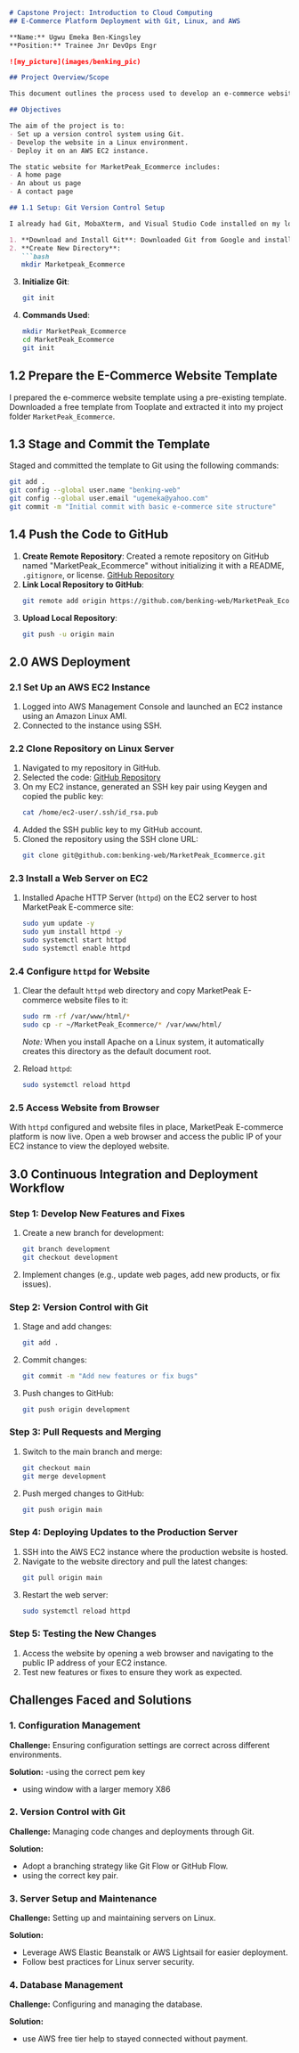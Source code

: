 
```markdown
# Capstone Project: Introduction to Cloud Computing
## E-Commerce Platform Deployment with Git, Linux, and AWS

**Name:** Ugwu Emeka Ben-Kingsley  
**Position:** Trainee Jnr DevOps Engr

![my_picture](images/benking_pic)

## Project Overview/Scope

This document outlines the process used to develop an e-commerce website for a new online marketplace named “marketPeak.” It includes steps from setting up the environment to deploying the website and troubleshooting issues. The platform features product listings, a shopping cart, and user authentication.

## Objectives

The aim of the project is to:
- Set up a version control system using Git.
- Develop the website in a Linux environment.
- Deploy it on an AWS EC2 instance.

The static website for MarketPeak_Ecommerce includes:
- A home page
- An about us page
- A contact page

## 1.1 Setup: Git Version Control Setup

I already had Git, MobaXterm, and Visual Studio Code installed on my local machine. Here are the steps I followed to set up the project:

1. **Download and Install Git**: Downloaded Git from Google and installed it.
2. **Create New Directory**: 
   ```bash
   mkdir Marketpeak_Ecommerce
   ```
3. **Initialize Git**: 
   ```bash
   git init
   ```
4. **Commands Used**:
   ```bash
   mkdir MarketPeak_Ecommerce
   cd MarketPeak_Ecommerce
   git init
   ```

## 1.2 Prepare the E-Commerce Website Template

I prepared the e-commerce website template using a pre-existing template. Downloaded a free template from Tooplate and extracted it into my project folder `MarketPeak_Ecommerce`.

## 1.3 Stage and Commit the Template

Staged and committed the template to Git using the following commands:
```bash
git add .
git config --global user.name "benking-web"
git config --global user.email "ugemeka@yahoo.com"
git commit -m "Initial commit with basic e-commerce site structure"
```

## 1.4 Push the Code to GitHub

1. **Create Remote Repository**: Created a remote repository on GitHub named "MarketPeak_Ecommerce" without initializing it with a README, `.gitignore`, or license.
   [GitHub Repository](https://github.com/benking-web/-MarketPeak_Ecommerce-website.git)
2. **Link Local Repository to GitHub**:
   ```bash
   git remote add origin https://github.com/benking-web/MarketPeak_Ecommerce.git
   ```
3. **Upload Local Repository**:
   ```bash
   git push -u origin main
   ```

## 2.0 AWS Deployment

### 2.1 Set Up an AWS EC2 Instance

1. Logged into AWS Management Console and launched an EC2 instance using an Amazon Linux AMI.
2. Connected to the instance using SSH.

### 2.2 Clone Repository on Linux Server

1. Navigated to my repository in GitHub.
2. Selected the code: [GitHub Repository](https://github.com/benking-web/-MarketPeak_Ecommerce-website.git)
3. On my EC2 instance, generated an SSH key pair using Keygen and copied the public key:
   ```bash
   cat /home/ec2-user/.ssh/id_rsa.pub
   ```
4. Added the SSH public key to my GitHub account.
5. Cloned the repository using the SSH clone URL:
   ```bash
   git clone git@github.com:benking-web/MarketPeak_Ecommerce.git
   ```

### 2.3 Install a Web Server on EC2

1. Installed Apache HTTP Server (`httpd`) on the EC2 server to host MarketPeak E-commerce site:
   ```bash
   sudo yum update -y
   sudo yum install httpd -y
   sudo systemctl start httpd
   sudo systemctl enable httpd
   ```

### 2.4 Configure `httpd` for Website

1. Clear the default `httpd` web directory and copy MarketPeak E-commerce website files to it:
   ```bash
   sudo rm -rf /var/www/html/*
   sudo cp -r ~/MarketPeak_Ecommerce/* /var/www/html/
   ```
   *Note:* When you install Apache on a Linux system, it automatically creates this directory as the default document root.

2. Reload `httpd`:
   ```bash
   sudo systemctl reload httpd
   ```

### 2.5 Access Website from Browser

With `httpd` configured and website files in place, MarketPeak E-commerce platform is now live. Open a web browser and access the public IP of your EC2 instance to view the deployed website.

## 3.0 Continuous Integration and Deployment Workflow

### Step 1: Develop New Features and Fixes

1. Create a new branch for development:
   ```bash
   git branch development
   git checkout development
   ```
2. Implement changes (e.g., update web pages, add new products, or fix issues).

### Step 2: Version Control with Git

1. Stage and add changes:
   ```bash
   git add .
   ```
2. Commit changes:
   ```bash
   git commit -m "Add new features or fix bugs"
   ```
3. Push changes to GitHub:
   ```bash
   git push origin development
   ```

### Step 3: Pull Requests and Merging

1. Switch to the main branch and merge:
   ```bash
   git checkout main
   git merge development
   ```
2. Push merged changes to GitHub:
   ```bash
   git push origin main
   ```

### Step 4: Deploying Updates to the Production Server

1. SSH into the AWS EC2 instance where the production website is hosted.
2. Navigate to the website directory and pull the latest changes:
   ```bash
   git pull origin main
   ```
3. Restart the web server:
   ```bash
   sudo systemctl reload httpd
   ```

### Step 5: Testing the New Changes

1. Access the website by opening a web browser and navigating to the public IP address of your EC2 instance.
2. Test new features or fixes to ensure they work as expected.

## Challenges Faced and Solutions

### 1. Configuration Management

**Challenge:** Ensuring configuration settings are correct across different environments.

**Solution:**
-using the correct pem key
- using window with a larger memory X86 
### 2. Version Control with Git

**Challenge:** Managing code changes and deployments through Git.

**Solution:**
- Adopt a branching strategy like Git Flow or GitHub Flow.
- using the correct key pair.

### 3. Server Setup and Maintenance

**Challenge:** Setting up and maintaining servers on Linux.

**Solution:**
- Leverage AWS Elastic Beanstalk or AWS Lightsail for easier deployment.
- Follow best practices for Linux server security.

### 4. Database Management

**Challenge:** Configuring and managing the database.

**Solution:**
- use AWS free tier help to stayed connected without payment.
